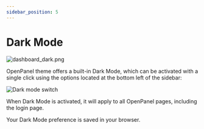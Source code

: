 ```yaml
---
sidebar_position: 5
---
```


# Dark Mode

![dashboard_dark.png](/img/panel/v2/darkmode1.png)

OpenPanel theme offers a built-in Dark Mode, which can be activated with a single click using the options located at the bottom left of the sidebar:

![Dark mode switch](/img/panel/v2/darkmodes.gif)

When Dark Mode is activated, it will apply to all OpenPanel pages, including the login page.

Your Dark Mode preference is saved in your browser.

